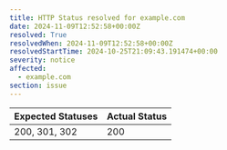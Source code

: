 ```yaml
---
title: HTTP Status resolved for example.com
date: 2024-11-09T12:52:58+00:00Z
resolved: True
resolvedWhen: 2024-11-09T12:52:58+00:00Z
resolvedStartTime: 2024-10-25T21:09:43.191474+00:00
severity: notice
affected:
  - example.com
section: issue
---
```


| Expected Statuses | Actual Status  |
|-------------------|----------------|
| 200, 301, 302 | 200 |
